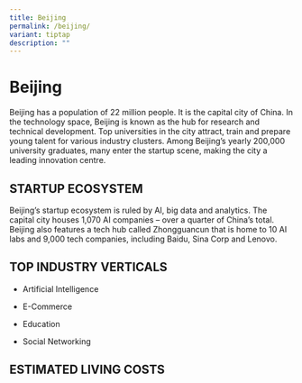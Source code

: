 ```yaml
---
title: Beijing
permalink: /beijing/
variant: tiptap
description: ""
---
```

<h1><strong>Beijing</strong></h1>
<p>Beijing has a population of 22 million people. It is the capital city
of China. In the technology space, Beijing is known as the hub for research
and technical development. Top universities in the city attract, train
and prepare young talent for various industry clusters. Among Beijing’s
yearly 200,000 university graduates, many enter the startup scene, making
the city a leading innovation centre.</p>
<h2><strong>STARTUP ECOSYSTEM</strong></h2>
<p>Beijing’s startup ecosystem is ruled by AI, big data and analytics. The
capital city houses 1,070 AI companies – over a quarter of China’s total.
Beijing also features a tech hub called Zhongguancun that is home to 10
AI labs and 9,000 tech companies, including Baidu, Sina Corp and Lenovo.</p>
<h2><strong>TOP INDUSTRY VERTICALS</strong></h2>
<p></p>
<ul data-tight="true" class="tight">
<li>
<p>Artificial Intelligence</p>
</li>
<li>
<p>E-Commerce</p>
</li>
<li>
<p>Education</p>
</li>
<li>
<p>Social Networking</p>
</li>
</ul>
<p></p>
<h2><strong>ESTIMATED LIVING COSTS​</strong></h2>
<p></p>